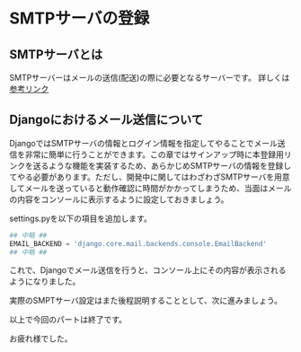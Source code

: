 # SMTPサーバの登録

## SMTPサーバとは
SMTPサーバーはメールの送信(配送)の際に必要となるサーバーです。
詳しくは[参考リンク](https://wa3.i-3-i.info/word1131.html)

## Djangoにおけるメール送信について
DjangoではSMTPサーバの情報とログイン情報を指定してやることでメール送信を非常に簡単に行うことができます。この章ではサインアップ時に本登録用リンクを送るような機能を実装するため、あらかじめSMTPサーバの情報を登録してやる必要があります。ただし、開発中に関してはわざわざSMTPサーバを用意してメールを送っていると動作確認に時間がかかってしまうため、当面はメールの内容をコンソールに表示するように設定しておきましょう。

settings.pyを以下の項目を追加します。

```py
## 中略 ##
EMAIL_BACKEND = 'django.core.mail.backends.console.EmailBackend'
## 中略 ##
```
これで、Djangoでメール送信を行うと、コンソール上にその内容が表示されるようになりました。

実際のSMPTサーバ設定はまた後程説明することとして、次に進みましょう。

以上で今回のパートは終了です。

お疲れ様でした。
